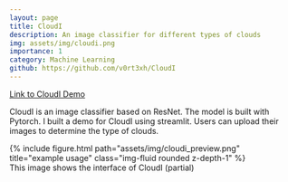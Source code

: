 ```yaml
---
layout: page
title: CloudI
description: An image classifier for different types of clouds
img: assets/img/cloudi.png
importance: 1
category: Machine Learning
github: https://github.com/v0rt3xh/CloudI
---
```

[Link to CloudI Demo](https://share.streamlit.io/v0rt3xh/cloudi/main/Cloudi_demo/cloudi_demo.py)

CloudI is an image classifier based on ResNet. The model is built with Pytorch. I built a demo for CloudI using streamlit. Users can upload their images to determine the type of clouds. 

<!--
    ---
    layout: page
    title: project
    description: a project with a background image
    img: /assets/img/12.jpg
    ---
-->

<div class="row">
    <div class="col-sm mt-3 mt-md-0">
        {% include figure.html path="assets/img/cloudi_preview.png" title="example usage" class="img-fluid rounded z-depth-1" %}
    </div>
</div>
<div class="caption">
    This image shows the interface of CloudI (partial)
</div>

